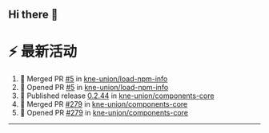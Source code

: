## Hi there 👋

<!--

**Here are some ideas to get you started:**

🙋‍♀️ A short introduction - what is your organization all about?
🌈 Contribution guidelines - how can the community get involved?
👩‍💻 Useful resources - where can the community find your docs? Is there anything else the community should know?
🍿 Fun facts - what does your team eat for breakfast?
🧙 Remember, you can do mighty things with the power of [Markdown](https://docs.github.com/github/writing-on-github/getting-started-with-writing-and-formatting-on-github/basic-writing-and-formatting-syntax)
-->


# ⚡ 最新活动

<!--START_SECTION:activity-->
1. 🎉 Merged PR [#5](https://github.com/kne-union/load-npm-info/pull/5) in [kne-union/load-npm-info](https://github.com/kne-union/load-npm-info)
2. 💪 Opened PR [#5](https://github.com/kne-union/load-npm-info/pull/5) in [kne-union/load-npm-info](https://github.com/kne-union/load-npm-info)
3. 🚀 Published release [0.2.44](https://github.com/kne-union/components-core/releases/tag/0.2.44) in [kne-union/components-core](https://github.com/kne-union/components-core)
4. 🎉 Merged PR [#279](https://github.com/kne-union/components-core/pull/279) in [kne-union/components-core](https://github.com/kne-union/components-core)
5. 💪 Opened PR [#279](https://github.com/kne-union/components-core/pull/279) in [kne-union/components-core](https://github.com/kne-union/components-core)
<!--END_SECTION:activity-->

---
